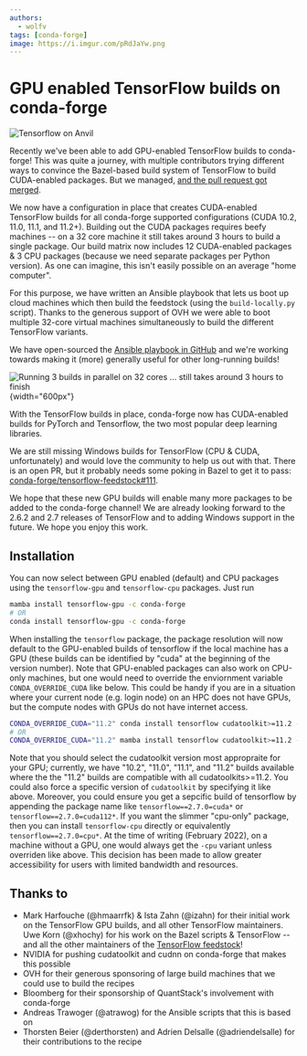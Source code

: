 ```yaml
---
authors:
  - wolfv
tags: [conda-forge]
image: https://i.imgur.com/pRdJaYw.png
---
```


# GPU enabled TensorFlow builds on conda-forge

![Tensorflow on Anvil](https://i.imgur.com/pRdJaYw.png)

Recently we've been able to add GPU-enabled TensorFlow builds to
conda-forge! This was quite a journey, with multiple contributors trying
different ways to convince the Bazel-based build system of TensorFlow to
build CUDA-enabled packages. But we managed, [and the pull request got
merged](https://github.com/conda-forge/tensorflow-feedstock/pull/157).

<!--truncate-->

We now have a configuration in place that creates CUDA-enabled
TensorFlow builds for all conda-forge supported configurations (CUDA
10.2, 11.0, 11.1, and 11.2+). Building out the CUDA packages requires
beefy machines -- on a 32 core machine it still takes around 3 hours to
build a single package. Our build matrix now includes 12 CUDA-enabled
packages & 3 CPU packages (because we need separate packages per Python
version). As one can imagine, this isn't easily possible on an average
"home computer".

For this purpose, we have written an Ansible playbook that lets us boot
up cloud machines which then build the feedstock (using the
`build-locally.py` script). Thanks to the generous support
of OVH we were able to boot multiple 32-core virtual machines
simultaneously to build the different TensorFlow variants.

We have open-sourced the [Ansible playbook in
GitHub](https://github.com/mamba-org/build-locally-ansible) and we're
working towards making it (more) generally useful for other long-running
builds!

![Running 3 builds in parallel on 32 cores ... still takes around 3 hours to finish](https://i.imgur.com/nvV6izV.jpg){width="600px"}

With the TensorFlow builds in place, conda-forge now has CUDA-enabled
builds for PyTorch and Tensorflow, the two most popular deep learning
libraries.

We are still missing Windows builds for TensorFlow (CPU & CUDA,
unfortunately) and would love the community to help us out with that.
There is an open PR, but it probably needs some poking in Bazel to get
it to pass: [conda-forge/tensorflow-feedstock#111](https://github.com/conda-forge/tensorflow-feedstock/pull/111).

We hope that these new GPU builds will enable many more packages to be
added to the conda-forge channel! We are already looking forward to the
2.6.2 and 2.7 releases of TensorFlow and to adding Windows support in
the future. We hope you enjoy this work.

## Installation

You can now select between GPU enabled (default) and CPU packages using
the `tensorflow-gpu` and `tensorflow-cpu` packages. Just run

```bash
mamba install tensorflow-gpu -c conda-forge
# OR
conda install tensorflow-gpu -c conda-forge
```

When installing the `tensorflow` package, the package resolution will
now default to the GPU-enabled builds of tensorflow if the local machine
has a GPU (these builds can be identified by "cuda" at the beginning
of the version number). Note that GPU-enabled packages can also work on
CPU-only machines, but one would need to override the enviornment
variable `CONDA_OVERRIDE_CUDA` like below. This could be handy if you
are in a situation where your current node (e.g. login node) on an HPC
does not have GPUs, but the compute nodes with GPUs do not have internet
access.

```bash
CONDA_OVERRIDE_CUDA="11.2" conda install tensorflow cudatoolkit>=11.2 -c conda-forge
# OR
CONDA_OVERRIDE_CUDA="11.2" mamba install tensorflow cudatoolkit>=11.2 -c conda-forge
```

Note that you should select the cudatoolkit version most appropraite for
your GPU; currently, we have "10.2", "11.0", "11.1", and "11.2"
builds available where the the "11.2" builds are compatible with all
cudatoolkits>=11.2. You could also force a specific version of
`cudatoolkit` by specifying it like above. Moreover, you could ensure
you get a sepcific build of tensorflow by appending the package name
like `tensorflow==2.7.0=cuda*` or `tensorflow==2.7.0=cuda112*`. If you
want the slimmer "cpu-only" package, then you can install
`tensorflow-cpu` directly or equivalently `tensorflow==2.7.0=cpu*`. At
the time of writing (February 2022), on a machine without a GPU, one
would always get the `-cpu` variant unless overriden like
above. This decision has been made to allow greater accessibility for
users with limited bandwidth and resources.

## Thanks to

- Mark Harfouche (@hmaarrfk) & Ista Zahn (@izahn) for their initial
  work on the TensorFlow GPU builds, and all other TensorFlow
  maintainers. Uwe Korn (@xhochy) for his work on the Bazel scripts &
  TensorFlow -- and all the other maintainers of the [TensorFlow
  feedstock](https://github.com/conda-forge/tensorflow-feedstock)!
- NVIDIA for pushing cudatoolkit and cudnn on conda-forge that makes
  this possible
- OVH for their generous sponsoring of large build machines that we
  could use to build the recipes
- Bloomberg for their sponsorship of QuantStack's involvement with
  conda-forge
- Andreas Trawoger (@atrawog) for the Ansible scripts that this is
  based on
- Thorsten Beier (@derthorsten) and Adrien Delsalle (@adriendelsalle)
  for their contributions to the recipe
